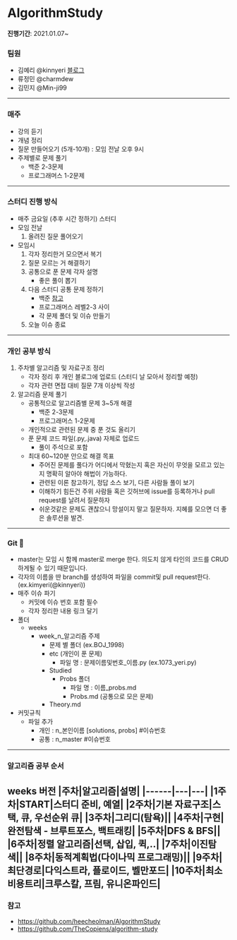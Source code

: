 # AlgorithmStudy
**진행기간**: 2021.01.07~
### 팀원
- 김예리 @kinnyeri [블로그](https://velog.io/@kinnyeri)
- 류정민 @charmdew
- 김민지 @Min-ji99
---
### 매주
- 강의 듣기
-  개념 정리
-  질문 만들어오기 (5개-10개) : 모임 전날 오후 9시
-  주제별로 문제 풀기
   - 백준 2-3문제
   - 프로그래머스 1-2문제
---
### 스터디 진행 방식
- 매주 금요일 (추후 시간 정하기) 스터디
- 모임 전날
   1. 올려진 질문 풀어오기
- 모임시
   1. 각자 정리한거 모으면서 복기
   2. 질문 모르는 거 해결하기
   3. 공통으로 푼 문제 각자 설명
      - 좋은 풀이 뽑기
   4. 다음 스터디 공통 문제 정하기
      - 백준 [참고](https://www.acmicpc.net/step)
      - 프로그래머스 레벨2-3 사이
      - 각 문제 폴더 및 이슈 만들기
   5. 오늘 이슈 종료
---
### 개인 공부 방식
1. 주차별 알고리즘 및 자료구조 정리
   - 각자 정리 후 개인 블로그에 업로드 (스터디 날 모아서 정리할 예정)
   - 각자 관련 면접 대비 질문 7개 이상씩 작성
2. 알고리즘 문제 풀기
   - 공통적으로 알고리즘별 문제 3~5개 해결
      - 백준 2-3문제
      - 프로그래머스 1-2문제
   - 개인적으로 관련된 문제 중 푼 것도 올리기
   - 푼 문제 코드 파일(.py,.java) 자체로 업로드
      - 풀이 주석으로 포함
   - 최대 60~120분 안으로 해결 목표
      - 주어진 문제를 풀다가 어디에서 막혔는지 혹은 자신이 무엇을 모르고 있는지 명확히 알아야 해법이 가능하다.
      - 관련된 이론 참고하기, 정답 소스 보기, 다른 사람들 풀이 보기
      - 이해하기 힘든건 주위 사람들 혹은 깃허브에 issue를 등록하거나 pull request를 날려서 질문하자
      - 쉬운것같은 문제도 괜찮으니 망설이지 말고 질문하자. 지혜를 모으면 더 좋은 솔루션을 발견.
---
### Git 🌱
- master는 모임 시 함께 master로 merge 한다. 의도치 않게 타인의 코드를 CRUD 하게될 수 있기 때문입니다.
- 각자의 이름을 딴 branch를 생성하여 파일을 commit및 pull request한다. (ex.kimyeri(@kinnyeri))
- 매주 이슈 파기
   - 커밋에 이슈 번호 포함 필수
   - 각자 정리한 내용 링크 달기
- 폴더
   - weeks
      - week_n_알고리즘 주제
         - 문제 별 폴더 (ex.BOJ_1998)
         - etc (개인이 푼 문제)
            - 파일 명 : 문제이름및번호_이름.py (ex.1073_yeri.py)
         - Studied
            - Probs 폴더
               - 파일 명 : 이름_probs.md
               - Probs.md (공통으로 모은 문제)
         - Theory.md
- 커밋규칙
   - 파일 추가
      - 개인 : n_본인이름 [solutions, probs] #이슈번호
      - 공통 : n_master #이슈번호
---
### 알고리즘 공부 순서
**weeks 버전**
|주차|알고리즘|설명|
|------|---|---|
|1주차|START|스터디 준비, 예열|
|2주차|기본 자료구조|스택, 큐, 우선순위 큐|
|3주차|그리디(탐욕)||
|4주차|구현|완전탐색 - 브루트포스, 백트래킹|
|5주차|DFS & BFS||
|6주차|정렬 알고리즘|선택, 삽입, 퀵,..|
|7주차|이진탐색||
|8주차|동적계획법(다이나믹 프로그래밍)||
|9주차|최단경로|다익스트라, 플로이드, 벨만포드|
|10주차|최소비용트리|크루스칼, 프림, 유니온파인드|
---
### 참고
- https://github.com/heecheolman/AlgorithmStudy
- https://github.com/TheCopiens/algorithm-study
